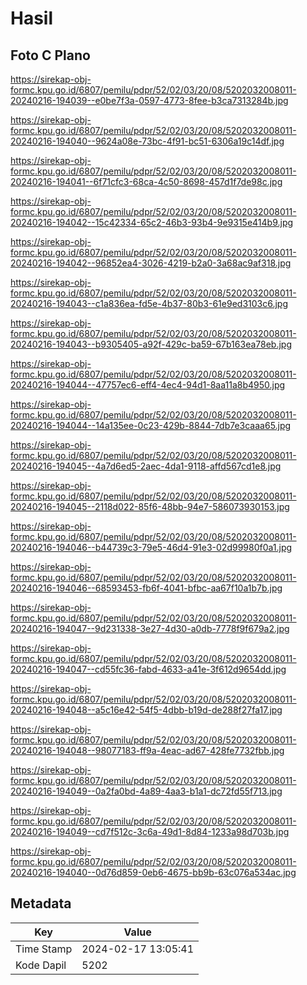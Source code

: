 # Hasil

## Foto C Plano

https://sirekap-obj-formc.kpu.go.id/6807/pemilu/pdpr/52/02/03/20/08/5202032008011-20240216-194039--e0be7f3a-0597-4773-8fee-b3ca7313284b.jpg

https://sirekap-obj-formc.kpu.go.id/6807/pemilu/pdpr/52/02/03/20/08/5202032008011-20240216-194040--9624a08e-73bc-4f91-bc51-6306a19c14df.jpg

https://sirekap-obj-formc.kpu.go.id/6807/pemilu/pdpr/52/02/03/20/08/5202032008011-20240216-194041--6f71cfc3-68ca-4c50-8698-457d1f7de98c.jpg

https://sirekap-obj-formc.kpu.go.id/6807/pemilu/pdpr/52/02/03/20/08/5202032008011-20240216-194042--15c42334-65c2-46b3-93b4-9e9315e414b9.jpg

https://sirekap-obj-formc.kpu.go.id/6807/pemilu/pdpr/52/02/03/20/08/5202032008011-20240216-194042--96852ea4-3026-4219-b2a0-3a68ac9af318.jpg

https://sirekap-obj-formc.kpu.go.id/6807/pemilu/pdpr/52/02/03/20/08/5202032008011-20240216-194043--c1a836ea-fd5e-4b37-80b3-61e9ed3103c6.jpg

https://sirekap-obj-formc.kpu.go.id/6807/pemilu/pdpr/52/02/03/20/08/5202032008011-20240216-194043--b9305405-a92f-429c-ba59-67b163ea78eb.jpg

https://sirekap-obj-formc.kpu.go.id/6807/pemilu/pdpr/52/02/03/20/08/5202032008011-20240216-194044--47757ec6-eff4-4ec4-94d1-8aa11a8b4950.jpg

https://sirekap-obj-formc.kpu.go.id/6807/pemilu/pdpr/52/02/03/20/08/5202032008011-20240216-194044--14a135ee-0c23-429b-8844-7db7e3caaa65.jpg

https://sirekap-obj-formc.kpu.go.id/6807/pemilu/pdpr/52/02/03/20/08/5202032008011-20240216-194045--4a7d6ed5-2aec-4da1-9118-affd567cd1e8.jpg

https://sirekap-obj-formc.kpu.go.id/6807/pemilu/pdpr/52/02/03/20/08/5202032008011-20240216-194045--2118d022-85f6-48bb-94e7-586073930153.jpg

https://sirekap-obj-formc.kpu.go.id/6807/pemilu/pdpr/52/02/03/20/08/5202032008011-20240216-194046--b44739c3-79e5-46d4-91e3-02d99980f0a1.jpg

https://sirekap-obj-formc.kpu.go.id/6807/pemilu/pdpr/52/02/03/20/08/5202032008011-20240216-194046--68593453-fb6f-4041-bfbc-aa67f10a1b7b.jpg

https://sirekap-obj-formc.kpu.go.id/6807/pemilu/pdpr/52/02/03/20/08/5202032008011-20240216-194047--9d231338-3e27-4d30-a0db-7778f9f679a2.jpg

https://sirekap-obj-formc.kpu.go.id/6807/pemilu/pdpr/52/02/03/20/08/5202032008011-20240216-194047--cd55fc36-fabd-4633-a41e-3f612d9654dd.jpg

https://sirekap-obj-formc.kpu.go.id/6807/pemilu/pdpr/52/02/03/20/08/5202032008011-20240216-194048--a5c16e42-54f5-4dbb-b19d-de288f27fa17.jpg

https://sirekap-obj-formc.kpu.go.id/6807/pemilu/pdpr/52/02/03/20/08/5202032008011-20240216-194048--98077183-ff9a-4eac-ad67-428fe7732fbb.jpg

https://sirekap-obj-formc.kpu.go.id/6807/pemilu/pdpr/52/02/03/20/08/5202032008011-20240216-194049--0a2fa0bd-4a89-4aa3-b1a1-dc72fd55f713.jpg

https://sirekap-obj-formc.kpu.go.id/6807/pemilu/pdpr/52/02/03/20/08/5202032008011-20240216-194049--cd7f512c-3c6a-49d1-8d84-1233a98d703b.jpg

https://sirekap-obj-formc.kpu.go.id/6807/pemilu/pdpr/52/02/03/20/08/5202032008011-20240216-194040--0d76d859-0eb6-4675-bb9b-63c076a534ac.jpg


## Metadata

| Key        | Value               |
| ---------- | ------------------- |
| Time Stamp | 2024-02-17 13:05:41 |
| Kode Dapil | 5202                |




